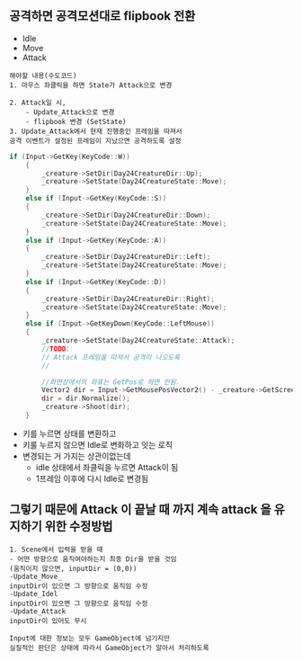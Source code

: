 ﻿## 공격하면 공격모션대로 flipbook 전환
- Idle
- Move
- Attack

```
해야할 내용(수도코드)
1. 마우스 좌클릭을 하면 State가 Attack으로 변경

2. Attack일 시, 
	- Update_Attack으로 변경
	- flipbook 변경 (SetState)
3. Update_Attack에서 현재 진행중인 프레임을 따져서
공격 이벤트가 설정된 프레임이 지났으면 공격하도록 설정
```

```cpp
if (Input->GetKey(KeyCode::W))
	{
		_creature->SetDir(Day24CreatureDir::Up);
		_creature->SetState(Day24CreatureState::Move);
	}
	else if (Input->GetKey(KeyCode::S))
	{
		_creature->SetDir(Day24CreatureDir::Down);
		_creature->SetState(Day24CreatureState::Move);
	}
	else if (Input->GetKey(KeyCode::A))
	{
		_creature->SetDir(Day24CreatureDir::Left);
		_creature->SetState(Day24CreatureState::Move);
	}
	else if (Input->GetKey(KeyCode::D))
	{
		_creature->SetDir(Day24CreatureDir::Right);
		_creature->SetState(Day24CreatureState::Move);
	}
	else if (Input->GetKeyDown(KeyCode::LeftMouse))
	{
		_creature->SetState(Day24CreatureState::Attack);
		//TODO:
		// Attack 프레임을 따져서 공격이 나오도록
		//

		//화면상에서의 좌표는 GetPos로 하면 안됨.
		Vector2 dir = Input->GetMousePosVector2() - _creature->GetScreenPos();
		dir = dir.Normalize();
		_creature->Shoot(dir);
	}
```
- 키를 누르면 상태를 변환하고
- 키룰 누르지 않으면 Idle로 변화하고 잇는 로직
-  변경되는 거 가지는 상관이없는데
	- idle 상태에서 좌클릭을 누르면 Attack이 됨
	- 1프레임 이후에 다시 Idle로 변경됨
## 그렇기 때문에 Attack 이 끝날 때 까지 계속 attack 을 유지하기 위한 수정방법
```
1. Scene에서 입력을 받을 때
- 어떤 방향으로 움직여야하는지 최종 Dir을 받을 것임
(움직이지 않으면, inputDir = (0,0))
-Update_Move_
inputDir이 있으면 그 방향으로 움직임 수정
-Update_Idel
inputDir이 있으면 그 방향으로 움직임 수정
-Update_Attack
inputDir이 있어도 무시

Input에 대한 정보는 모두 GameObject에 넘기지만 
실질적인 판단은 상태에 따라서 GameObject가 알아서 처리하도록
```